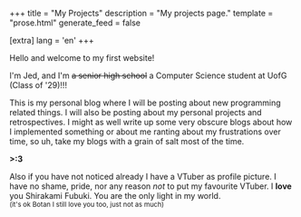 +++
title = "My Projects"
description = "My projects page."
template = "prose.html"
generate_feed = false

[extra]
lang = 'en'
+++

Hello and welcome to my first website!

I'm Jed, and I'm ~~a senior high school~~ a Computer Science student at UofG (Class of '29)!!!

This is my personal blog where I will be posting about new programming related things. I will also be posting about my personal projects and retrospectives. I might as well write up some very obscure blogs about how I implemented something or about me ranting about my frustrations over time, so uh, take my blogs with a grain of salt most of the time. 

**>:3**

Also if you have not noticed already I have a VTuber as profile picture. I have no shame, pride, nor any reason *not* to put my favourite VTuber.
I **love** you Shirakami Fubuki.
You are the only light in my world. <br>
<sub> (it's ok Botan I still love you too, just not as much) <sub>

